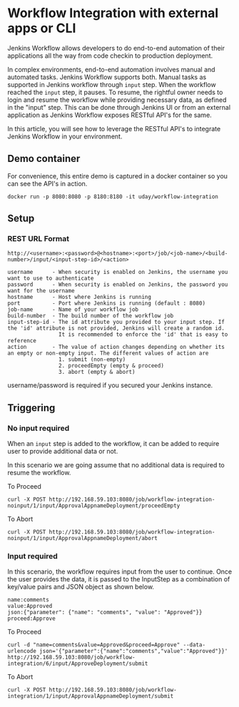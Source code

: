 # Workflow Integration with external apps or CLI
Jenkins Workflow allows developers to do end-to-end automation of their applications all the way from code checkin to production deployment.

In complex environments, end-to-end automation involves manual and automated tasks. Jenkins Workflow supports both. Manual tasks as supported in Jenkins workflow through `input` step. When the workflow reached the `input` step, it pauses. To resume, the rightful owner needs to login and resume the workflow while providing necessary data, as defined in the "input" step. This can be done through Jenkins UI or from an external application as Jenkins Workflow exposes RESTful API's for the same.

In this article, you will see how to leverage the RESTful API's to integrate Jenkins Workflow in your environment.

## Demo container
For convenience, this entire demo is captured in a docker container so you can see the API's in action.

```
docker run -p 8080:8080 -p 8180:8180 -it uday/workflow-integration
```

## Setup

### REST URL Format

```
http://<username>:<password>@<hostname>:<port>/job/<job-name>/<build-number>/input/<input-step-id>/<action>

username      - When security is enabled on Jenkins, the username you want to use to authenticate
password      - When security is enabled on Jenkins, the password you want for the username
hostname      - Host where Jenkins is running
port          - Port where Jenkins is running (default : 8080)
job-name      - Name of your workflow job
build-number  - The build number of the workflow job
input-step-id - The id attribute you provided to your input step. If the 'id' attribute is not provided, Jenkins will create a random id.
                It is recommended to enforce the 'id' that is easy to reference
action        - The value of action changes depending on whether its an empty or non-empty input. The different values of action are
                1. submit (non-empty)
                2. proceedEmpty (empty & proceed)
                3. abort (empty & abort)
```

username/password is required if you secured your Jenkins instance.

## Triggering

### No input required

When an `input` step is added to the workflow, it can be added to require user to provide additional data or not.

In this scenario we are going assume that no additional data is required to resume the workflow.

To Proceed

```
curl -X POST http://192.168.59.103:8080/job/workflow-integration-noinput/1/input/ApprovalAppnameDeployment/proceedEmpty
```

To Abort

```
curl -X POST http://192.168.59.103:8080/job/workflow-integration-noinput/1/input/ApprovalAppnameDeployment/abort
```

### Input required
In this scenario, the workflow requires input from the user to continue. Once the user provides the data, it is passed to the InputStep as a combination of key/value pairs and JSON object as shown below.

```
name:comments
value:Approved
json:{"parameter": {"name": "comments", "value": "Approved"}}
proceed:Approve
```

To Proceed

```
curl -d "name=comments&value=Approved&proceed=Approve" --data-urlencode json='{"parameter":{"name":"comments","value":"Approved"}}' http://192.168.59.103:8080/job/workflow-integration/6/input/ApproveDeployment/submit
```

To Abort

```
curl -X POST http://192.168.59.103:8080/job/workflow-integration/1/input/ApprovalAppnameDeployment/submit
```
